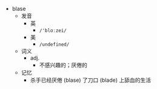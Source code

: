 - blase
  - 发音
    - 英
      - `/'blɑːzei/`
    - 美
      - `/undefined/`
  - 词义
    - adj.
      - 不感兴趣的；厌倦的
  - 记忆
    - 杀手已经厌倦 (blase) 了刀口 (blade) 上舔血的生活

